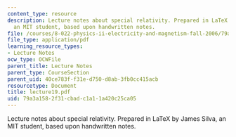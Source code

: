 ```yaml
---
content_type: resource
description: Lecture notes about special relativity. Prepared in LaTeX by James Silva,
  an MIT student, based upon handwritten notes.
file: /courses/8-022-physics-ii-electricity-and-magnetism-fall-2006/79a3a1582f31cbadc1a11a420c25ca05_lecture19.pdf
file_type: application/pdf
learning_resource_types:
- Lecture Notes
ocw_type: OCWFile
parent_title: Lecture Notes
parent_type: CourseSection
parent_uid: 40ce783f-f31e-d750-d8ab-3fb0cc415acb
resourcetype: Document
title: lecture19.pdf
uid: 79a3a158-2f31-cbad-c1a1-1a420c25ca05
---
```

Lecture notes about special relativity. Prepared in LaTeX by James Silva, an MIT student, based upon handwritten notes.

